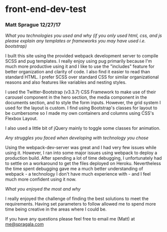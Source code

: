 # front-end-dev-test

### Matt Sprague 12/27/17

*What you technologies you used and why (if you only used html, css, and js please explain any templates or frameworks you may have used i.e. bootstrap)*

I built this site using the provided webpack development server to compile SCSS and pug templates. I really enjoy using pug primarily because I'm much more productive using it and I like to use the "includes" feature for better organization and clarity of code. I also find it easier to read than standard HTML. I prefer SCSS over standard CSS for similar organizational reasons and also features like variables and nesting styles.

I used the Twitter-Bootstrap (v3.3.7) CSS Framework to make use of their carousel component in the hero section, the media component in the documents section, and to style the form inputs. However, the grid system I used for the layout is custom. I find using Bootstrap's classes for layout to be cumbersome so I made my own containers and columns using CSS's Flexbox Layout.

I also used a little bit of jQuery mainly to toggle some classes for animation.  

*Any struggles you faced when developing with technology you chose*

Using the webpack-dev-server was great and I had very few issues while using it. However, I ran into some major issues using webpack to deploy a production build. After spending a lot of time debugging, I unfortunately had to settle on a workaround to get the files deployed on Heroku. Nevertheless the time spent debugging gave me a much better understanding of webpack - a technology I don't have much experience with - and I feel much more confident using it now.

*What you enjoyed the most and why*

I really enjoyed the challenge of finding the best solutions to meet the requirements. Having set parameters to follow allowed me to spend more time being creative in the areas where I could be.  

If you have any questions please feel free to email me (Matt) at <me@spragala.com>
